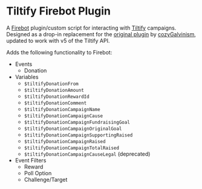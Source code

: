 # Tiltify Firebot Plugin

A [Firebot](https://firebot.app) plugin/custom script for interacting with [Tiltify](https://tiltify.com) campaigns. Designed as a drop-in replacement for the [original plugin](https://github.com/cozyGalvinism/FirebotTiltify) by [cozyGalvinism](https://github.com/cozyGalvinism), updated to work with v5 of the Tiltify API.

Adds the following functionality to Firebot:

- Events
  - Donation
- Variables
  - `$tiltifyDonationFrom`
  - `$tiltifyDonationAmount`
  - `$tiltifyDonationRewardId`
  - `$tiltifyDonationComment`
  - `$tiltifyDonationCampaignName`
  - `$tiltifyDonationCampaignCause`
  - `$tiltifyDonationCampaignFundraisingGoal`
  - `$tiltifyDonationCampaignOriginalGoal`
  - `$tiltifyDonationCampaignSupportingRaised`
  - `$tiltifyDonationCampaignRaised`
  - `$tiltifyDonationCampaignTotalRaised`
  - `$tiltifyDonationCampaignCauseLegal` (deprecated)
- Event Filters
  - Reward
  - Poll Option
  - Challenge/Target